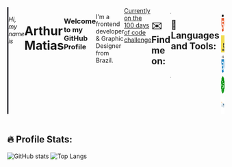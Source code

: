 <div style="display: flex;">
  <a href="https://arthur-matias.github.io/" target="_blank" rel="noopener noreferrer"> <img src="https://raw.githubusercontent.com/Arthur-Matias/Arthur-Matias.github.io/master/banner.png"  height="250px" width="100%" > </a>
  <br>
  <h6>Hi, my name is</h6>
  <h1>Arthur Matias</h1>
  <h3 >Welcome to my GitHub Profile</h3>
  <p>I'm a frontend developer & Graphic Designer from Brazil.</p>
  <br>
  <a href="https://github.com/Arthur-Matias/100-DaysOfCode">Currently on the 100 days of code challenge</a>
  
  <br />
  
  ## ✉️ Find me on:
  
  <br />
<table>
   <tr>
  <td> <p><a href="https://arthur-matias.github.io/" target="_blank" rel="noopener noreferrer"> 
    <img src="https://raw.githubusercontent.com/iconic/open-iconic/master/svg/globe.svg"
         alt="my website" height="40" style="vertical-align:top; margin:4px"
    > Come visit my Website ! </a></p> </td>
 <td> <p><a href="https://www.linkedin.com/in/arthur-matias/"
         target="_blank" rel="noopener noreferrer"
         >
            <img src="https://cdn.jsdelivr.net/npm/simple-icons@v3/icons/linkedin.svg"
                 alt="Python" 
                 height="40"
                 style="vertical-align:top; margin:4px"
             >Find me on LinkedIn </a></p> </td>
 <td> <p style="display: inline-block;"><a href="mailto:ahmmfdc@gmail.com"> 
    <img src="https://cdn.jsdelivr.net/npm/simple-icons@v3/icons/gmail.svg"
         alt="Python"
         height="40"
         style="vertical-align:top; margin:4px"
    > Mail me</a></p> </td>
</tr>
</table>
       

        

           


  ## 💼 Languages and Tools:
  <p align="center">
  <img src="https://raw.githubusercontent.com/github/explore/80688e429a7d4ef2fca1e82350fe8e3517d3494d/topics/html/html.png" alt="Javascript" height="40" style="vertical-align:top; margin:4px">
  <img src="https://raw.githubusercontent.com/github/explore/80688e429a7d4ef2fca1e82350fe8e3517d3494d/topics/javascript/javascript.png" alt="Javascript" height="40" style="vertical-align:top; margin:4px">
  <img src="https://raw.githubusercontent.com/github/explore/80688e429a7d4ef2fca1e82350fe8e3517d3494d/topics/css/css.png" alt="VS Code" height="40" style="vertical-align:top; margin:4px">
  <img src="https://raw.githubusercontent.com/github/explore/80688e429a7d4ef2fca1e82350fe8e3517d3494d/topics/csharp/csharp.png" alt="CSharp" height="40" style="vertical-align:top; margin:4px">
  <img src="https://raw.githubusercontent.com/github/explore/80688e429a7d4ef2fca1e82350fe8e3517d3494d/topics/java/java.png" alt="CSharp" height="40" style="vertical-align:top; margin:4px">

</p>
</div>

## 🔥 Profile Stats:
![GitHub stats](https://github-readme-stats.vercel.app/api?username=Arthur-Matias&show_icons=true&theme=midnight-purple)
![Top Langs](https://github-readme-stats.vercel.app/api/top-langs/?username=Arthur-Matias&theme=midnight-purple)
